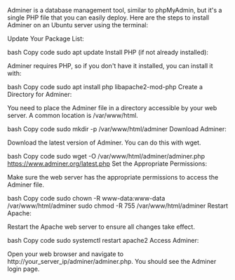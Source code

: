 Adminer is a database management tool, similar to phpMyAdmin, but it's a single PHP file that you can easily deploy. Here are the steps to install Adminer on an Ubuntu server using the terminal:

Update Your Package List:

bash
Copy code
sudo apt update
Install PHP (if not already installed):

Adminer requires PHP, so if you don't have it installed, you can install it with:

bash
Copy code
sudo apt install php libapache2-mod-php
Create a Directory for Adminer:

You need to place the Adminer file in a directory accessible by your web server. A common location is /var/www/html.

bash
Copy code
sudo mkdir -p /var/www/html/adminer
Download Adminer:

Download the latest version of Adminer. You can do this with wget.

bash
Copy code
sudo wget -O /var/www/html/adminer/adminer.php https://www.adminer.org/latest.php
Set the Appropriate Permissions:

Make sure the web server has the appropriate permissions to access the Adminer file.

bash
Copy code
sudo chown -R www-data:www-data /var/www/html/adminer
sudo chmod -R 755 /var/www/html/adminer
Restart Apache:

Restart the Apache web server to ensure all changes take effect.

bash
Copy code
sudo systemctl restart apache2
Access Adminer:

Open your web browser and navigate to http://your_server_ip/adminer/adminer.php. You should see the Adminer login page.
